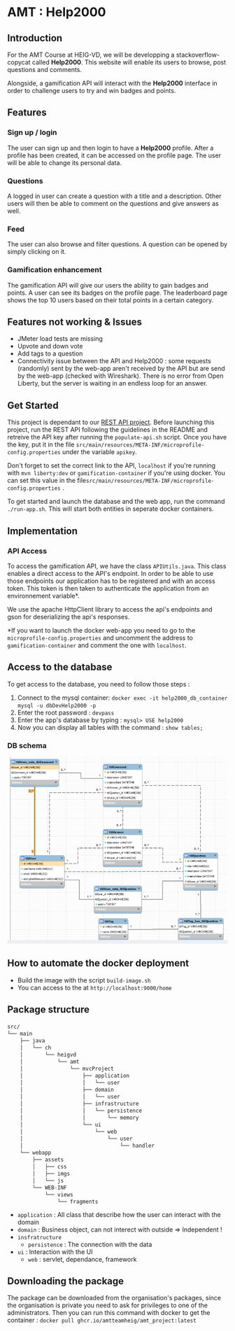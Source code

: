 # AMT : Help2000

## Introduction

For the AMT Course at HEIG-VD, we will be developping a stackoverflow-copycat called **Help2000**. This website will enable its users to browse, post questions and comments.

Alongside, a gamification API will interact with the **Help2000** interface in order to challenge users to try and win badges and points.

## Features

### Sign up / login

The user can sign up and then login to have a **Help2000** profile. After a profile has been created, it can be accessed on the profile page. The user will be able to change its personal data.
 
### Questions

A logged in user can create a question with a title and a description. Other users will then be able to comment on the questions and give answers as well.

### Feed

The user can also browse and filter questions. A question can be opened by simply clicking on it.

### Gamification enhancement 

The gamification API will give our users the ability to gain badges and points. A user can see its badges on the profile page. The leaderboard page shows the top 10 users based on their total points in a certain category.

## Features not working & Issues

- JMeter load tests are missing
- Upvote and down vote
- Add tags to a question
- Connectivity issue between the API and Help2000 : some requests (randomly) sent by the web-app aren't received by the API but are send by the web-app (checked with Wireshark). There is no error from Open Liberty, but the server is waiting in an endless loop for an answer.

## Get Started

This project is dependant to our [REST API project](https://github.com/amtteamheig/amt_project_api). Before launching this project, run the REST API following the guidelines in the README and retreive the API key after running the `populate-api.sh` script. Once you have the key, put it in the file `src/main/resources/META-INF/microprofile-config.properties` under the variable `apikey`.

Don't forget to set the correct link to the API, `localhost` if you're running with `mvn liberty:dev` or `gamification-container` if you're using docker. You can set this value in the file`src/main/resources/META-INF/microprofile-config.properties` .

To get started and launch the database and the web app, run the command `./run-app.sh`. This will start both entities in seperate docker containers.

## Implementation

### API Access

To access the gamification API, we have the class ```APIUtils.java```. This class enables a direct access to the API's endpoint. In order to be able to use those endpoints our application has to be registered and with an access token. This token is then taken to authenticate the application from an environnement variable*. 

We use the apache HttpClient library to access the api's endpoints and gson for deserializing the api's responses.

*If you want to launch the docker web-app you need to go to the ```microprofile-config.properties``` and uncomment the address to ```gamification-container``` and comment the one with ```localhost```.

## Access to the database

To get access to the database, you need to follow those steps : 

1. Connect to the mysql container: 
`docker exec -it help2000_db_container mysql -u dbDevHelp2000 -p`
2. Enter the root password : `devpass`
3. Enter the app's database by typing : `mysql> USE help2000`
4. Now you can display all tables with the command : `show tables;`

### DB schema

![](images/db_help2000.png)

## How to automate the docker deployment

- Build the image with the script `build-image.sh`
- You can access to the at `http://localhost:9000/home`

## Package structure

```
src/
└── main
    ├── java
    │   └── ch
    │       └── heigvd
    │           └── amt
    │               └── mvcProject
    │                   ├── application
    │                   │   └── user
    │                   ├── domain
    │                   │   └── user
    │                   ├── infrastructure
    │                   │   └── persistence
    │                   │       └── memory
    │                   └── ui
    │                       └── web
    │                           └── user
    │                               └── handler
    └── webapp
        ├── assets
        │   ├── css
        │   ├── imgs
        │   └── js
        └── WEB-INF
            └── views
                └── fragments

```

- `application` : All class that describe how the user can interact with the
 domain
- `domain` : Business object, can not interect with outside => Independent !
- `insfratructure`
    - `persistence` : The connection with the data
- `ui` : Interaction with the UI
    - `web` : servlet, dependance, framework

## Downloading the package
The package can be downloaded from the organisation's packages, since the organisation is private you need to ask for privileges to one of the administrators. Then you can run this command with docker to get the container : `docker pull ghcr.io/amtteamheig/amt_project:latest`

